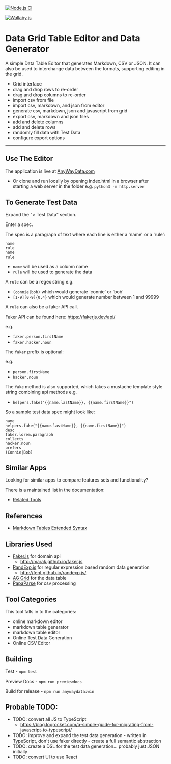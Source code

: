 [![Node.js CI](https://github.com/eviltester/grid-table-editor/actions/workflows/node.js.yml/badge.svg)](https://github.com/eviltester/grid-table-editor/actions/workflows/node.js.yml)

[![Wallaby.js](https://img.shields.io/badge/wallaby.js-powered-blue.svg?style=flat&logo=github)](https://wallabyjs.com/oss/)

# Data Grid Table Editor and Data Generator

A simple Data Table Editor that generates Markdown, CSV or JSON. It can also be used to interchange data between the formats, supporting editing in the grid.

- Grid interface
- drag and drop rows to re-order
- drag and drop columns to re-order
- import csv from file
- import csv, markdown, and json from editor
- generate csv, markdown, json and javascript from grid
- export csv, markdown and json files
- add and delete columns
- add and delete rows
- randomly fill data with Test Data
- configure export options

---

## Use The Editor

The application is live at [AnyWayData.com](https://anywaydata.com)

- Or clone and run locally by opening index.html in a browser after starting a web server in the folder e.g. `python3 -m http.server`

## To Generate Test Data

Expand the "> Test Data" section.

Enter a spec.

The spec is a paragraph of text where each line is either a 'name' or a 'rule':

```
name
rule
name
rule
```

- `name` will be used as a column name
- `rule` will be used to generate the data

A `rule` can be a regex string e.g. 

- `(connie|bob)` which would generate 'connie' or 'bob'
- `[1-9][0-9]{0,4}` which would generate number between 1 and 99999

A `rule` can also be a faker API call.

Faker API can be found here: https://fakerjs.dev/api/

e.g.

- `faker.person.firstName`
- `faker.hacker.noun`

The `faker` prefix is optional:

e.g.

- `person.firstName`
- `hacker.noun`

The `fake` method is also supported, which takes a mustache template style string combining api methods e.g.

- `helpers.fake("{{name.lastName}}, {{name.firstName}}")`

So a sample test data spec might look like:

```
name
helpers.fake("{{name.lastName}}, {{name.firstName}}")
desc
faker.lorem.paragraph
collects
hacker.noun
prefers
(Connie|Bob)
```

## Similar Apps

Looking for similar apps to compare features sets and functionality?

There is a maintained list in the documentation:

- [Related Tools](https://anywaydata.com/docs/misc/related_tools)


## References

- [Markdown Tables Extended Syntax](https://www.markdownguide.org/extended-syntax/#tables)

## Libraries Used

- [Faker.js](http://marak.github.io/faker.js) for domain api
    - http://marak.github.io/faker.js
- [RandExp.js](http://fent.github.io/randexp.js/) for regular expression based random data generation
    - http://fent.github.io/randexp.js/
- [AG Grid](https://ag-grid.com) for the data table
- [PapaParse](https://www.papaparse.com/) for csv processing

## Tool Categories

This tool falls in to the categories:

- online markdown editor
- markdown table generator
- markdown table editor
- Online Test Data Generation
- Online CSV Editor


## Building

Test - `npm test`

Preview Docs - `npm run previewdocs`

Build for release - `npm run anywaydata:win`

## Probable TODO:

- TODO: convert all JS to TypeScript
  - https://blog.logrocket.com/a-simple-guide-for-migrating-from-javascript-to-typescript/
- TODO: improve and expand the test data generation - written in TypeScript, don't use faker directly - create a full semantic abstraction
- TODO: create a DSL for the test data generation... probably just JSON initially
- TODO: convert UI to use React